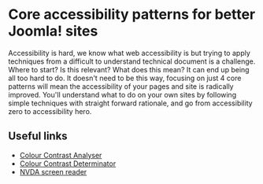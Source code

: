 # Core accessibility patterns for better Joomla! sites
Accessibility is hard, we know what web accessibility is but trying to apply techniques from a difficult to understand technical document is a challenge. Where to start? Is this relevant? What does this mean? It can end up being all too hard to do. It doesn't need to be this way, focusing on just 4 core patterns will mean the accessibility of your pages and site is radically improved. You'll understand what to do on your own sites by following simple techniques with straight forward rationale, and go from accessibility zero to accessibility hero.

## Useful links
* [Colour Contrast Analyser](https://developer.paciellogroup.com/resources/contrastanalyser/)
* [Colour Contrast Determinator](https://www.visionaustralia.org/services/digital-access/resources/colour-contrast-determinator)
* [NVDA screen reader](https://www.nvaccess.org/download/)
